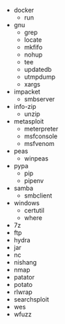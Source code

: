 - docker
  - run
- gnu
  - grep
  - locate
  - mkfifo
  - nohup
  - tee
  - updatedb
  - utmpdump
  - xargs
- impacket
  - smbserver
- info-zip
  - unzip
- metasploit
  - meterpreter
  - msfconsole
  - msfvenom
- peas
  - winpeas
- pypa
    - pip
    - pipenv
- samba
  - smbclient
- windows
  - certutil
  - where
- 7z
- ftp
- hydra
- jar
- nc
- nishang
- nmap
- patator
- potato
- rlwrap
- searchsploit
- wes
- wfuzz
